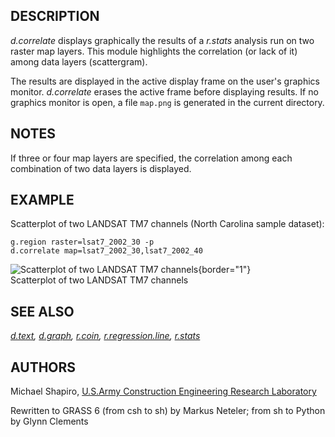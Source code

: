 ## DESCRIPTION

*d.correlate* displays graphically the results of a *r.stats* analysis
run on two raster map layers. This module highlights the correlation (or
lack of it) among data layers (scattergram).

The results are displayed in the active display frame on the user\'s
graphics monitor. *d.correlate* erases the active frame before
displaying results. If no graphics monitor is open, a file `map.png` is
generated in the current directory.

## NOTES

If three or four map layers are specified, the correlation among each
combination of two data layers is displayed.

## EXAMPLE

Scatterplot of two LANDSAT TM7 channels (North Carolina sample dataset):

```
g.region raster=lsat7_2002_30 -p
d.correlate map=lsat7_2002_30,lsat7_2002_40
```

![Scatterplot of two LANDSAT TM7
channels](d_correlate_plot.png){border="1"}\
Scatterplot of two LANDSAT TM7 channels

## SEE ALSO

*[d.text](d.text.html), [d.graph](d.graph.html), [r.coin](r.coin.html),
[r.regression.line](r.regression.line.html), [r.stats](r.stats.html)*

## AUTHORS

Michael Shapiro, [U.S.Army Construction Engineering Research
Laboratory](http://www.cecer.army.mil/)

Rewritten to GRASS 6 (from csh to sh) by Markus Neteler; from sh to
Python by Glynn Clements
